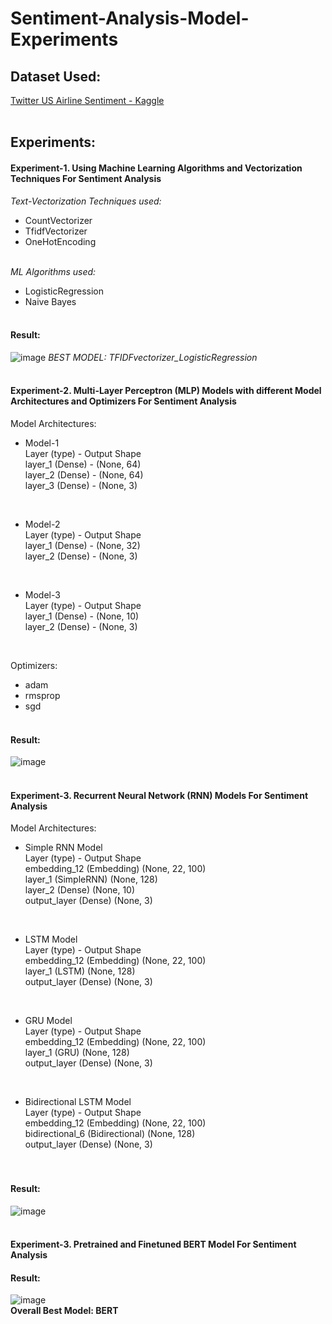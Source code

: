 # Sentiment-Analysis-Model-Experiments

## Dataset Used: 
[Twitter US Airline Sentiment - Kaggle](https://www.kaggle.com/datasets/crowdflower/twitter-airline-sentiment)
</br></br>

## Experiments:
#### Experiment-1. Using Machine Learning Algorithms and Vectorization Techniques For Sentiment Analysis

*Text-Vectorization Techniques used:*
- CountVectorizer
- TfidfVectorizer
- OneHotEncoding
</br></br>
 
*ML Algorithms used:*
- LogisticRegression
- Naive Bayes
</br></br>

#### Result:
![image](https://github.com/rid17pawar/Sentiment-Analysis-Model-Experiments/assets/47048717/f8d8b986-f142-40ef-964a-b4c99483af3a)
*BEST MODEL: TFIDFvectorizer_LogisticRegression*
</br></br>

#### Experiment-2. Multi-Layer Perceptron (MLP) Models with different Model Architectures and Optimizers For Sentiment Analysis
Model Architectures:
- Model-1  </br>
 Layer (type) -               Output Shape  </br>
 layer_1 (Dense) -            (None, 64)    </br>
 layer_2 (Dense) -            (None, 64)    </br>
 layer_3 (Dense) -            (None, 3)   
 </br>
 
- Model-2 </br>
 Layer (type) -               Output Shape     </br>
 layer_1 (Dense) -            (None, 32)       </br>
 layer_2 (Dense) -            (None, 3)            
 </br>
 
- Model-3 </br>
 Layer (type) -               Output Shape      </br>
 layer_1 (Dense) -            (None, 10)        </br>
 layer_2 (Dense) -            (None, 3)       
 </br>
  
Optimizers:
- adam
- rmsprop
- sgd
</br></br>

#### Result:
![image](https://github.com/rid17pawar/Sentiment-Analysis-Model-Experiments/assets/47048717/246e00e1-0144-41b5-a8b1-1b935cbf22c9)
</br></br>

#### Experiment-3. Recurrent Neural Network (RNN) Models For Sentiment Analysis
Model Architectures:
- Simple RNN Model  </br>
 Layer (type) -               Output Shape     </br>
 embedding_12 (Embedding)    (None, 22, 100)  </br>
 layer_1 (SimpleRNN)         (None, 128)       </br>
 layer_2 (Dense)             (None, 10)        </br>
 output_layer (Dense)        (None, 3)         </br>
 </br>
 
- LSTM Model </br>
 Layer (type) -               Output Shape     </br>
 embedding_12 (Embedding)    (None, 22, 100)  </br>
 layer_1 (LSTM)              (None, 128)      </br>
 output_layer (Dense)        (None, 3)        </br>
</br>
 
- GRU Model </br>
 Layer (type) -               Output Shape     </br>
 embedding_12 (Embedding)    (None, 22, 100)  </br>
 layer_1 (GRU)               (None, 128)      </br>
 output_layer (Dense)        (None, 3)        </br>
 </br>
 
- Bidirectional LSTM Model </br>
 Layer (type) -                     Output Shape     </br>
 embedding_12 (Embedding)          (None, 22, 100)  </br>
 bidirectional_6 (Bidirectional)   (None, 128)      </br>
 output_layer (Dense)              (None, 3)        </br>
</br></br>

#### Result:
![image](https://github.com/rid17pawar/Sentiment-Analysis-Model-Experiments/assets/47048717/854ef52a-4898-4946-9346-da5f7f242f6a)
</br></br>

#### Experiment-3. Pretrained and Finetuned BERT Model For Sentiment Analysis

#### Result:
![image](https://github.com/rid17pawar/Sentiment-Analysis-Model-Experiments/assets/47048717/602f41bd-0c16-40ea-8224-0baceca013dd)
</br>
**Overall Best Model: BERT**
</br></br>
